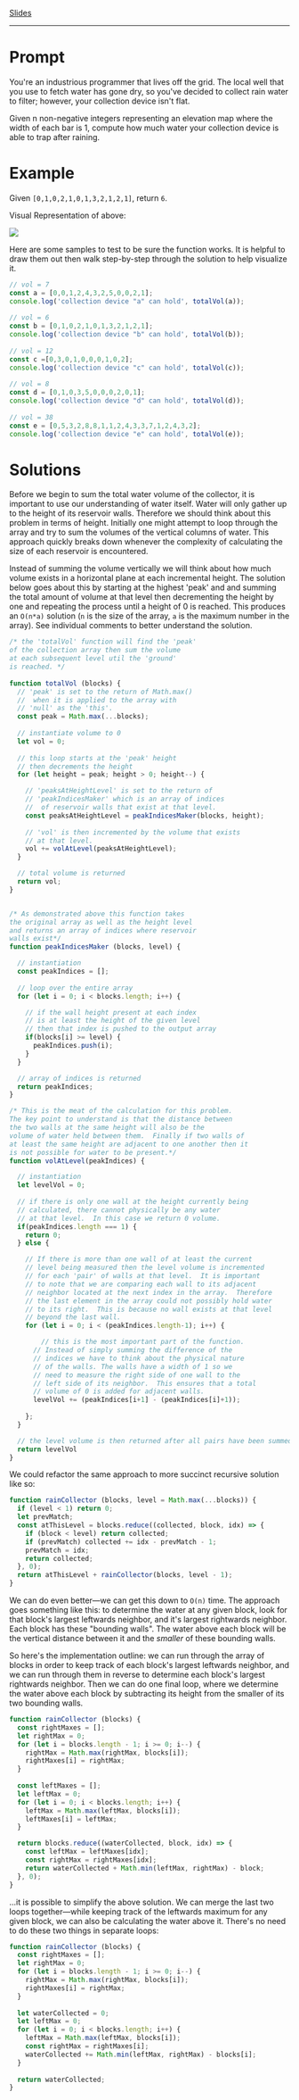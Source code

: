 [Slides](http://slides.com/katehumphrey/rainwater-collector#/)

---

# Prompt

You're an industrious programmer that lives off the grid. The local well that you use to fetch water has gone dry, so you've decided to collect rain water to filter; however, your collection device isn't flat. 

Given n non-negative integers representing an elevation map where the width of each bar is 1, compute how much water your collection device is able to trap after raining.

# Example

Given `[0,1,0,2,1,0,1,3,2,1,2,1]`, return `6`.

Visual Representation of above: 

<img src="http://i.imgur.com/sB0F67W.png" />

Here are some samples to test to be sure the function works.
It is helpful to draw them out then walk step-by-step through 
the solution to help visualize it.

```js
// vol = 7
const a = [0,0,1,2,4,3,2,5,0,0,2,1];
console.log('collection device "a" can hold', totalVol(a));
 
// vol = 6
const b = [0,1,0,2,1,0,1,3,2,1,2,1];
console.log('collection device "b" can hold', totalVol(b));
 
// vol = 12
const c =[0,3,0,1,0,0,0,1,0,2];
console.log('collection device "c" can hold', totalVol(c));
 
// vol = 8
const d = [0,1,0,3,5,0,0,0,2,0,1];
console.log('collection device "d" can hold', totalVol(d));
 
// vol = 38
const e = [0,5,3,2,8,8,1,1,2,4,3,3,7,1,2,4,3,2];
console.log('collection device "e" can hold', totalVol(e));
```

# Solutions

Before we begin to sum the total water volume of the collector, it is important to use our understanding of water itself. Water will only gather up to the height of its reservoir walls. Therefore we should think about this problem in terms of height. Initially one might attempt to loop through the array and try to sum the volumes of the vertical columns of water. This approach quickly breaks down whenever the complexity of calculating the size of each reservoir is encountered.

Instead of summing the volume vertically we will think about how much volume exists in a horizontal plane at each incremental height. The solution below goes about this by starting at the highest 'peak' and and summing the total amount of volume at that level then decrementing the height by one and repeating the process until a height of 0 is reached. This produces an `O(n*a)` solution (`n` is the size of the array, `a` is the maximum number in the array). See individual comments to better understand the solution.

```js 
/* the 'totalVol' function will find the 'peak'
of the collection array then sum the volume
at each subsequent level util the 'ground'
is reached. */
   
function totalVol (blocks) {
  // 'peak' is set to the return of Math.max() 
  //  when it is applied to the array with
  // 'null' as the 'this'.
  const peak = Math.max(...blocks);
  
  // instantiate volume to 0
  let vol = 0;
  
  // this loop starts at the 'peak' height
  // then decrements the height
  for (let height = peak; height > 0; height--) {

    // 'peaksAtHeightLevel' is set to the return of 
    // 'peakIndicesMaker' which is an array of indices
    //  of reservoir walls that exist at that level.
    const peaksAtHeightLevel = peakIndicesMaker(blocks, height);
    
    // 'vol' is then incremented by the volume that exists
    // at that level.
    vol += volAtLevel(peaksAtHeightLevel);
  }

  // total volume is returned
  return vol;
}


/* As demonstrated above this function takes
the original array as well as the height level
and returns an array of indices where reservoir
walls exist*/
function peakIndicesMaker (blocks, level) {

  // instantiation
  const peakIndices = [];
  
  // loop over the entire array
  for (let i = 0; i < blocks.length; i++) {

    // if the wall height present at each index
    // is at least the height of the given level
    // then that index is pushed to the output array
    if(blocks[i] >= level) {
      peakIndices.push(i);
    }
  }

  // array of indices is returned
  return peakIndices;
}

/* This is the meat of the calculation for this problem.
The key point to understand is that the distance between
the two walls at the same height will also be the 
volume of water held between them.  Finally if two walls of 
at least the same height are adjacent to one another then it
is not possible for water to be present.*/
function volAtLevel(peakIndices) {

  // instantiation
  let levelVol = 0;
  
  // if there is only one wall at the height currently being
  // calculated, there cannot physically be any water 
  // at that level.  In this case we return 0 volume.
  if(peakIndices.length === 1) {
    return 0;
  } else {

    // If there is more than one wall of at least the current 
    // level being measured then the level volume is incremented
    // for each 'pair' of walls at that level.  It is important 
    // to note that we are comparing each wall to its adjacent
    // neighbor located at the next index in the array.  Therefore
    // the last element in the array could not possibly hold water
    // to its right.  This is because no wall exists at that level
    // beyond the last wall.
    for (let i = 0; i < (peakIndices.length-1); i++) {

        // this is the most important part of the function.
      // Instead of simply summing the difference of the 
      // indices we have to think about the physical nature
      // of the walls. The walls have a width of 1 so we
      // need to measure the right side of one wall to the
      // left side of its neighbor.  This ensures that a total
      // volume of 0 is added for adjacent walls.
      levelVol += (peakIndices[i+1] - (peakIndices[i]+1));
      
    };
  }

  // the level volume is then returned after all pairs have been summed.
  return levelVol
}
```

We could refactor the same approach to more succinct recursive solution like so:

```js
function rainCollector (blocks, level = Math.max(...blocks)) {
  if (level < 1) return 0;
  let prevMatch;
  const atThisLevel = blocks.reduce((collected, block, idx) => {
    if (block < level) return collected;
    if (prevMatch) collected += idx - prevMatch - 1;
    prevMatch = idx;
    return collected;
  }, 0);
  return atThisLevel + rainCollector(blocks, level - 1);
}
```

We can do even better—we can get this down to `O(n)` time. The approach goes something like this: to determine the water at any given block, look for that block's largest leftwards neighbor, and it's largest rightwards neighbor. Each block has these "bounding walls". The water above each block will be the vertical distance between it and the *smaller* of these bounding walls.

So here's the implementation outline: we can run through the array of blocks in order to keep track of each block's largest leftwards neighbor, and we can run through them in reverse to determine each block's largest rightwards neighbor. Then we can do one final loop, where we determine the water above each block by subtracting its height from the smaller of its two bounding walls.

```js
function rainCollector (blocks) {
  const rightMaxes = [];
  let rightMax = 0;
  for (let i = blocks.length - 1; i >= 0; i--) {
    rightMax = Math.max(rightMax, blocks[i]);
    rightMaxes[i] = rightMax;
  }
  
  const leftMaxes = [];
  let leftMax = 0;
  for (let i = 0; i < blocks.length; i++) {
    leftMax = Math.max(leftMax, blocks[i]);
    leftMaxes[i] = leftMax;
  }

  return blocks.reduce((waterCollected, block, idx) => {
    const leftMax = leftMaxes[idx];
    const rightMax = rightMaxes[idx];
    return waterCollected + Math.min(leftMax, rightMax) - block;
  }, 0);
}
```

...it is possible to simplify the above solution. We can merge the last two loops together—while keeping track of the leftwards maximum for any given block, we can also be calculating the water above it. There's no need to do these two things in separate loops:

```js
function rainCollector (blocks) {
  const rightMaxes = [];
  let rightMax = 0;
  for (let i = blocks.length - 1; i >= 0; i--) {
    rightMax = Math.max(rightMax, blocks[i]);
    rightMaxes[i] = rightMax;
  }
  
  let waterCollected = 0;
  let leftMax = 0;
  for (let i = 0; i < blocks.length; i++) {
    leftMax = Math.max(leftMax, blocks[i]);
    const rightMax = rightMaxes[i];
    waterCollected += Math.min(leftMax, rightMax) - blocks[i];
  }
  
  return waterCollected;
}
```
